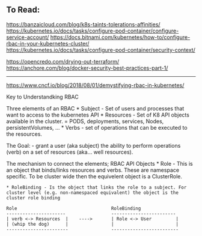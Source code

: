 To Read:
------------------------------------------------------------------------------------
https://banzaicloud.com/blog/k8s-taints-tolerations-affinities/
https://kubernetes.io/docs/tasks/configure-pod-container/configure-service-account/
https://docs.bitnami.com/kubernetes/how-to/configure-rbac-in-your-kubernetes-cluster/
https://kubernetes.io/docs/tasks/configure-pod-container/security-context/

https://opencredo.com/drying-out-terraform/
https://anchore.com/blog/docker-security-best-practices-part-1/




------------------------------------------------------------------------------------
https://www.cncf.io/blog/2018/08/01/demystifying-rbac-in-kubernetes/

Key to Understandking RBAC

Three elements of an RBAC
	* Subject - Set of users and processes that want to access to the kubernetes API
	* Resources - Set of K8 API objects available in the cluster. 
		= PODS, deployments, services, Nodes, persistentVolumes, ... 
	* Verbs - set of operations that can be executed to the resources. 
	
The Goal:
	- grant a user (aka subject) the ability to perform operations (verb) on a set of resources (aka... well resources).
	
The mechanism to connect the elements; RBAC API Objects
	* Role - This is an object that binds/links resources and verbs. These are namespace specific. To be cluster wide then the equivelent object is a ClusterRole. 
	
	* RoleBinding - Is the object that links the role to a subject. For cluster level (e.g. non-namespaced equivalent) the object is the cluster role binding 
	
	Role                                   RoleBinding
	----------------------                 ------------------------
	| verb <-> Resources  |    ---->       | Role <-> User         | 
	| (whip the dog)      |                |                       |
	-----------------------                -------------------------